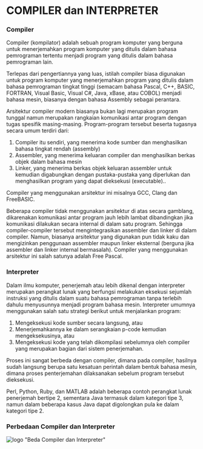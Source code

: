 # COMPILER dan INTERPRETER


### Compiler
Compiler (kompilator) adalah sebuah program komputer yang berguna untuk menerjemahkan program komputer yang ditulis dalam bahasa pemrograman tertentu menjadi program yang ditulis dalam bahasa pemrograman lain.

Terlepas dari pengertiannya yang luas, istilah compiler biasa digunakan untuk program komputer yang menerjemahkan program yang ditulis dalam bahasa pemrograman tingkat tinggi (semacam bahasa Pascal, C++, BASIC, FORTRAN, Visual Basic, Visual C#, Java, xBase, atau COBOL) menjadi bahasa mesin, biasanya dengan bahasa Assembly sebagai perantara.

Arsitektur compiler modern biasanya bukan lagi merupakan program tunggal namun merupakan rangkaian komunikasi antar program dengan tugas spesifik masing-masing. Program-program tersebut beserta tugasnya secara umum terdiri dari:

1. Compiler itu sendiri, yang menerima kode sumber dan menghasilkan bahasa tingkat rendah (assembly)
2. Assembler, yang menerima keluaran compiler dan menghasilkan berkas objek dalam bahasa mesin
3. Linker, yang menerima berkas objek keluaran assembler untuk kemudian digabungkan dengan pustaka-pustaka yang diperlukan dan menghasilkan program yang dapat dieksekusi (executable)..

Compiler yang menggunakan arsitektur ini misalnya GCC, Clang dan FreeBASIC.

Beberapa compiler tidak menggunakan arsitektur di atas secara gamblang, dikarenakan komunikasi antar program jauh lebih lambat dibandingkan jika komunikasi dilakukan secara internal di dalam satu program. Sehingga compiler-compiler tersebut mengintegrasikan assembler dan linker di dalam compiler. Namun, biasanya arsitektur yang digunakan pun tidak kaku dan mengizinkan penggunaan assembler maupun linker eksternal (berguna jika assembler dan linker internal bermasalah). Compiler yang menggunakan arsitektur ini salah satunya adalah Free Pascal.

### Interpreter

Dalam ilmu komputer, penerjemah atau lebih dikenal dengan interpreter merupakan perangkat lunak yang berfungsi melakukan eksekusi sejumlah instruksi yang ditulis dalam suatu bahasa pemrograman tanpa terlebih dahulu menyusunnya menjadi program bahasa mesin. Interpreter umumnya menggunakan salah satu strategi berikut untuk menjalankan program:

1. Mengeksekusi kode sumber secara langsung, atau
2. Menerjemahkannya ke dalam serangkaian p-code kemudian mengeksekusinya, atau
3. Mengeksekusi kode yang telah dikompilasi sebelumnya oleh compiler yang merupakan bagian dari sistem penerjemahan.

Proses ini sangat berbeda dengan compiler, dimana pada compiler, hasilnya sudah langsung berupa satu kesatuan perintah dalam bentuk bahasa mesin, dimana proses penterjemahan dilaksanakan sebelum program tersebut dieksekusi.

Perl, Python, Ruby, dan MATLAB adalah beberapa contoh perangkat lunak penerjemah bertipe 2, sementara Java termasuk dalam kategori tipe 3, namun dalam beberapa kasus Java dapat digolongkan pula ke dalam kategori tipe 2.


### Perbedaan Compiler dan Interpreter

![logo](https://miro.medium.com/max/850/1*9prupuV0tCou5ye3kT528w.jpeg) "Beda Compiler dan Interpreter"

